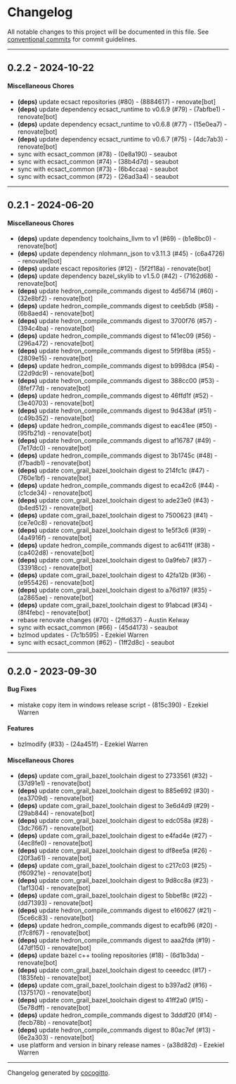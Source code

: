 # Changelog
All notable changes to this project will be documented in this file. See [conventional commits](https://www.conventionalcommits.org/) for commit guidelines.

- - -
## 0.2.2 - 2024-10-22
#### Miscellaneous Chores
- **(deps)** update ecsact repositories (#80) - (8884617) - renovate[bot]
- **(deps)** update dependency ecsact_runtime to v0.6.9 (#79) - (7abfbe1) - renovate[bot]
- **(deps)** update dependency ecsact_runtime to v0.6.8 (#77) - (15e0ea7) - renovate[bot]
- **(deps)** update dependency ecsact_runtime to v0.6.7 (#75) - (4dc7ab3) - renovate[bot]
- sync with ecsact_common (#78) - (0e8a190) - seaubot
- sync with ecsact_common (#74) - (38b4d7d) - seaubot
- sync with ecsact_common (#73) - (6b4ccaa) - seaubot
- sync with ecsact_common (#72) - (26ad3a4) - seaubot

- - -

## 0.2.1 - 2024-06-20
#### Miscellaneous Chores
- **(deps)** update dependency toolchains_llvm to v1 (#69) - (b1e8bc0) - renovate[bot]
- **(deps)** update dependency nlohmann_json to v3.11.3 (#45) - (c6a4726) - renovate[bot]
- **(deps)** update escact repositories (#12) - (5f2f18a) - renovate[bot]
- **(deps)** update dependency bazel_skylib to v1.5.0 (#42) - (7162d68) - renovate[bot]
- **(deps)** update hedron_compile_commands digest to 4d56714 (#60) - (32e8bf2) - renovate[bot]
- **(deps)** update hedron_compile_commands digest to ceeb5db (#58) - (6b8aed4) - renovate[bot]
- **(deps)** update hedron_compile_commands digest to 3700f76 (#57) - (394c4ba) - renovate[bot]
- **(deps)** update hedron_compile_commands digest to f41ec09 (#56) - (296a472) - renovate[bot]
- **(deps)** update hedron_compile_commands digest to 5f9f8ba (#55) - (2809e15) - renovate[bot]
- **(deps)** update hedron_compile_commands digest to b998dca (#54) - (22d9dc9) - renovate[bot]
- **(deps)** update hedron_compile_commands digest to 388cc00 (#53) - (8fef77d) - renovate[bot]
- **(deps)** update hedron_compile_commands digest to 46ffd1f (#52) - (3e40703) - renovate[bot]
- **(deps)** update hedron_compile_commands digest to 9d438af (#51) - (c49b352) - renovate[bot]
- **(deps)** update hedron_compile_commands digest to eac41ee (#50) - (95fb21d) - renovate[bot]
- **(deps)** update hedron_compile_commands digest to af16787 (#49) - (7e17dc0) - renovate[bot]
- **(deps)** update hedron_compile_commands digest to 3b1745c (#48) - (f7badb1) - renovate[bot]
- **(deps)** update com_grail_bazel_toolchain digest to 214fc1c (#47) - (760e1bf) - renovate[bot]
- **(deps)** update hedron_compile_commands digest to eca42c6 (#44) - (c1cde34) - renovate[bot]
- **(deps)** update com_grail_bazel_toolchain digest to ade23e0 (#43) - (b4ed512) - renovate[bot]
- **(deps)** update com_grail_bazel_toolchain digest to 7500623 (#41) - (ce7e0c8) - renovate[bot]
- **(deps)** update com_grail_bazel_toolchain digest to 1e5f3c6 (#39) - (4a4916f) - renovate[bot]
- **(deps)** update hedron_compile_commands digest to ac6411f (#38) - (ca402d8) - renovate[bot]
- **(deps)** update com_grail_bazel_toolchain digest to 0a9feb7 (#37) - (33918cc) - renovate[bot]
- **(deps)** update com_grail_bazel_toolchain digest to 42fa12b (#36) - (e955426) - renovate[bot]
- **(deps)** update com_grail_bazel_toolchain digest to a76d197 (#35) - (a2865ae) - renovate[bot]
- **(deps)** update com_grail_bazel_toolchain digest to 91abcad (#34) - (8f4febc) - renovate[bot]
- rebase renovate changes (#70) - (2ffd637) - Austin Kelway
- sync with ecsact_common (#66) - (45d4173) - seaubot
- bzlmod updates - (7c1b595) - Ezekiel Warren
- sync with ecsact_common (#62) - (1ff2d8c) - seaubot

- - -

## 0.2.0 - 2023-09-30
#### Bug Fixes
- mistake copy item in windows release script - (815c390) - Ezekiel Warren
#### Features
- bzlmodify (#33) - (24a451f) - Ezekiel Warren
#### Miscellaneous Chores
- **(deps)** update com_grail_bazel_toolchain digest to 2733561 (#32) - (37d91e1) - renovate[bot]
- **(deps)** update com_grail_bazel_toolchain digest to 885e692 (#30) - (ea3709d) - renovate[bot]
- **(deps)** update com_grail_bazel_toolchain digest to 3e6d4d9 (#29) - (29ab844) - renovate[bot]
- **(deps)** update com_grail_bazel_toolchain digest to edc058a (#28) - (3dc7667) - renovate[bot]
- **(deps)** update com_grail_bazel_toolchain digest to e4fad4e (#27) - (4ec8fe0) - renovate[bot]
- **(deps)** update com_grail_bazel_toolchain digest to df8ee5a (#26) - (20f3a61) - renovate[bot]
- **(deps)** update com_grail_bazel_toolchain digest to c217c03 (#25) - (f60921e) - renovate[bot]
- **(deps)** update com_grail_bazel_toolchain digest to 9d8cc8a (#23) - (1af1304) - renovate[bot]
- **(deps)** update com_grail_bazel_toolchain digest to 5bbef8c (#22) - (dd71393) - renovate[bot]
- **(deps)** update hedron_compile_commands digest to e160627 (#21) - (5ce6c83) - renovate[bot]
- **(deps)** update hedron_compile_commands digest to ecafb96 (#20) - (f7c8f67) - renovate[bot]
- **(deps)** update hedron_compile_commands digest to aaa2fda (#19) - (47df150) - renovate[bot]
- **(deps)** update bazel c++ tooling repositories (#18) - (6d1b3da) - renovate[bot]
- **(deps)** update com_grail_bazel_toolchain digest to ceeedcc (#17) - (1835feb) - renovate[bot]
- **(deps)** update com_grail_bazel_toolchain digest to b397ad2 (#16) - (1375170) - renovate[bot]
- **(deps)** update com_grail_bazel_toolchain digest to 41ff2a0 (#15) - (5e78dff) - renovate[bot]
- **(deps)** update hedron_compile_commands digest to 3dddf20 (#14) - (fecb78b) - renovate[bot]
- **(deps)** update hedron_compile_commands digest to 80ac7ef (#13) - (6e2a303) - renovate[bot]
- use platform and version in binary release names - (a38d82d) - Ezekiel Warren

- - -

Changelog generated by [cocogitto](https://github.com/cocogitto/cocogitto).
